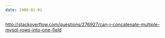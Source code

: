 ```yaml
---
date: 1900-01-01
---
```



http://stackoverflow.com/questions/276927/can-i-concatenate-multiple-mysql-rows-into-one-field
